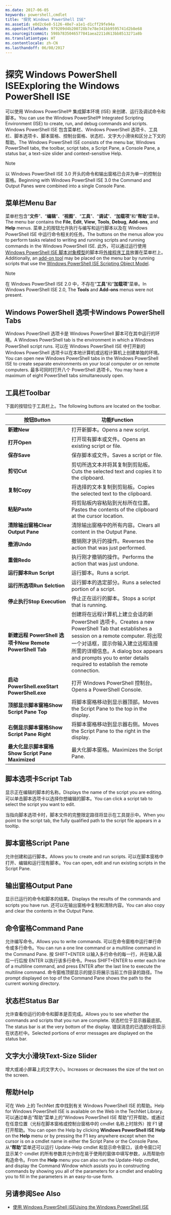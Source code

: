 ```yaml
---
ms.date: 2017-06-05
keywords: powershell,cmdlet
title: "探究 Windows PowerShell ISE"
ms.assetid: e0d2c6e8-5126-40e7-a1e1-d1cff29fe94a
ms.openlocfilehash: 979209d4b200728b7e78e341bb9595741d2b8e68
ms.sourcegitcommit: 598b7835046577841aea2211d613bb8513271a8b
ms.translationtype: HT
ms.contentlocale: zh-CN
ms.lasthandoff: 06/08/2017
---
```

# <a name="exploring-the-windows-powershell-ise"></a><span data-ttu-id="f0419-103">探究 Windows PowerShell ISE</span><span class="sxs-lookup"><span data-stu-id="f0419-103">Exploring the Windows PowerShell ISE</span></span>
<span data-ttu-id="f0419-104">可以使用 Windows PowerShell® 集成脚本环境 (ISE) 来创建、运行及调试命令和脚本。</span><span class="sxs-lookup"><span data-stu-id="f0419-104">You can use the Windows PowerShell® Integrated Scripting Environment (ISE) to create, run, and debug commands and scripts.</span></span> <span data-ttu-id="f0419-105">Windows PowerShell ISE 包含菜单栏、Windows PowerShell 选项卡、工具栏、脚本选项卡、脚本窗格、控制台窗格、状态栏、文字大小滑块和区分上下文的帮助。</span><span class="sxs-lookup"><span data-stu-id="f0419-105">The Windows PowerShell ISE consists of the menu bar, Windows PowerShell tabs, the toolbar, script tabs, a Script Pane, a Console Pane, a status bar, a text-size slider and context-sensitive Help.</span></span>

> [!NOTE]
> <span data-ttu-id="f0419-106">以 Windows PowerShell ISE 3.0 开头的命令和输出窗格已合并为单一的控制台窗格。</span><span class="sxs-lookup"><span data-stu-id="f0419-106">Beginning with Windows PowerShell ISE 3.0 the Command and Output Panes were combined into a single Console Pane.</span></span>

## <a name="menu-bar"></a><span data-ttu-id="f0419-107">菜单栏</span><span class="sxs-lookup"><span data-stu-id="f0419-107">Menu Bar</span></span>
<span data-ttu-id="f0419-108">菜单栏包含“**文件**”、“**编辑**”、“**视图**”、“**工具**”、“**调试**”、“**加载项**”和“**帮助**”菜单。</span><span class="sxs-lookup"><span data-stu-id="f0419-108">The menu bar contains the **File**, **Edit**, **View**, **Tools**, **Debug**, **Add-ons**, and **Help** menus.</span></span> <span data-ttu-id="f0419-109">菜单上的按钮允许执行与编写和运行脚本以及在 Windows PowerShell ISE 中运行命令相关的任务。</span><span class="sxs-lookup"><span data-stu-id="f0419-109">The buttons on the menus allow you to perform tasks related to writing and running scripts and running commands in the Windows PowerShell ISE.</span></span> <span data-ttu-id="f0419-110">此外，可以通过运行使用 [Windows PowerShell ISE 脚本对象模型](../../core-powershell/ise/The-Windows-PowerShell-ISE-Scripting-Object-Model.md)的脚本将[外接程序工具](../../core-powershell/ise/The-ISEAddOnTool-Object.md)放置在菜单栏上。</span><span class="sxs-lookup"><span data-stu-id="f0419-110">Additionally, an [add-on tool](../../core-powershell/ise/The-ISEAddOnTool-Object.md) may be placed on the menu bar by running scripts that use the [Windows PowerShell ISE Scripting Object Model](../../core-powershell/ise/The-Windows-PowerShell-ISE-Scripting-Object-Model.md).</span></span>

> [!NOTE]
> <span data-ttu-id="f0419-111">在 Windows PowerShell ISE 2.0 中，不存在“**工具**”和“**加载项**”菜单。</span><span class="sxs-lookup"><span data-stu-id="f0419-111">In Windows PowerShell ISE 2.0, The **Tools** and **Add-ons** menus were not present.</span></span>

## <a name="windows-powershell-tabs"></a><span data-ttu-id="f0419-112">Windows PowerShell 选项卡</span><span class="sxs-lookup"><span data-stu-id="f0419-112">Windows PowerShell Tabs</span></span>
<span data-ttu-id="f0419-113">Windows PowerShell 选项卡是 Windows PowerShell 脚本可在其中运行的环境。</span><span class="sxs-lookup"><span data-stu-id="f0419-113">A Windows PowerShell tab is the environment in which a Windows PowerShell script runs.</span></span> <span data-ttu-id="f0419-114">可以在 Windows PowerShell ISE 中打开新的 Windows PowerShell 选项卡以在本地计算机或远程计算机上创建单独的环境。</span><span class="sxs-lookup"><span data-stu-id="f0419-114">You can open new Windows PowerShell tabs in the Windows PowerShell ISE to create separate environments on your local computer or on remote computers.</span></span> <span data-ttu-id="f0419-115">最多可同时打开八个 PowerShell 选项卡。</span><span class="sxs-lookup"><span data-stu-id="f0419-115">You may have a maximum of eight PowerShell tabs simultaneously open.</span></span>

## <a name="toolbar"></a><span data-ttu-id="f0419-116">工具栏</span><span class="sxs-lookup"><span data-stu-id="f0419-116">Toolbar</span></span>
<span data-ttu-id="f0419-117">下面的按钮位于工具栏上。</span><span class="sxs-lookup"><span data-stu-id="f0419-117">The following buttons are located on the toolbar.</span></span>

|<span data-ttu-id="f0419-118">按钮</span><span class="sxs-lookup"><span data-stu-id="f0419-118">Button</span></span>|<span data-ttu-id="f0419-119">功能</span><span class="sxs-lookup"><span data-stu-id="f0419-119">Function</span></span>|
|----------|------------|
|<span data-ttu-id="f0419-120">**新建**</span><span class="sxs-lookup"><span data-stu-id="f0419-120">**New**</span></span>|<span data-ttu-id="f0419-121">打开新脚本。</span><span class="sxs-lookup"><span data-stu-id="f0419-121">Opens a new script.</span></span>|
|<span data-ttu-id="f0419-122">**打开**</span><span class="sxs-lookup"><span data-stu-id="f0419-122">**Open**</span></span>|<span data-ttu-id="f0419-123">打开现有脚本或文件。</span><span class="sxs-lookup"><span data-stu-id="f0419-123">Opens an existing script or file.</span></span>|
|<span data-ttu-id="f0419-124">**保存**</span><span class="sxs-lookup"><span data-stu-id="f0419-124">**Save**</span></span>|<span data-ttu-id="f0419-125">保存脚本或文件。</span><span class="sxs-lookup"><span data-stu-id="f0419-125">Saves a script or file.</span></span>|
|<span data-ttu-id="f0419-126">**剪切**</span><span class="sxs-lookup"><span data-stu-id="f0419-126">**Cut**</span></span>|<span data-ttu-id="f0419-127">剪切所选文本并将其复制到剪贴板。</span><span class="sxs-lookup"><span data-stu-id="f0419-127">Cuts the selected text and copies it to the clipboard.</span></span>|
|<span data-ttu-id="f0419-128">**复制**</span><span class="sxs-lookup"><span data-stu-id="f0419-128">**Copy**</span></span>|<span data-ttu-id="f0419-129">将选择的文本复制到剪贴板。</span><span class="sxs-lookup"><span data-stu-id="f0419-129">Copies the selected text to the clipboard.</span></span>|
|<span data-ttu-id="f0419-130">**粘贴**</span><span class="sxs-lookup"><span data-stu-id="f0419-130">**Paste**</span></span>|<span data-ttu-id="f0419-131">将剪贴板内容粘贴到光标所在位置。</span><span class="sxs-lookup"><span data-stu-id="f0419-131">Pastes the contents of the clipboard at the cursor location.</span></span>|
|<span data-ttu-id="f0419-132">**清除输出窗格**</span><span class="sxs-lookup"><span data-stu-id="f0419-132">**Clear Output Pane**</span></span>|<span data-ttu-id="f0419-133">清除输出窗格中的所有内容。</span><span class="sxs-lookup"><span data-stu-id="f0419-133">Clears all content in the Output Pane.</span></span>|
|<span data-ttu-id="f0419-134">**撤消**</span><span class="sxs-lookup"><span data-stu-id="f0419-134">**Undo**</span></span>|<span data-ttu-id="f0419-135">撤销刚才执行的操作。</span><span class="sxs-lookup"><span data-stu-id="f0419-135">Reverses the action that was just performed.</span></span>|
|<span data-ttu-id="f0419-136">**重做**</span><span class="sxs-lookup"><span data-stu-id="f0419-136">**Redo**</span></span>|<span data-ttu-id="f0419-137">执行刚才撤销的操作。</span><span class="sxs-lookup"><span data-stu-id="f0419-137">Performs the action that was just undone.</span></span>|
|<span data-ttu-id="f0419-138">**运行脚本**</span><span class="sxs-lookup"><span data-stu-id="f0419-138">**Run Script**</span></span>|<span data-ttu-id="f0419-139">运行脚本。</span><span class="sxs-lookup"><span data-stu-id="f0419-139">Runs a script.</span></span>|
|<span data-ttu-id="f0419-140">**运行所选项**</span><span class="sxs-lookup"><span data-stu-id="f0419-140">**Run Selction**</span></span>|<span data-ttu-id="f0419-141">运行脚本的选定部分。</span><span class="sxs-lookup"><span data-stu-id="f0419-141">Runs a selected portion of a script.</span></span>|
|<span data-ttu-id="f0419-142">**停止执行**</span><span class="sxs-lookup"><span data-stu-id="f0419-142">**Stop Execution**</span></span>|<span data-ttu-id="f0419-143">停止正在运行的脚本。</span><span class="sxs-lookup"><span data-stu-id="f0419-143">Stops a script that is running.</span></span>|
|<span data-ttu-id="f0419-144">**新建远程 PowerShell 选项卡**</span><span class="sxs-lookup"><span data-stu-id="f0419-144">**New Remote PowerShell Tab**</span></span>|<span data-ttu-id="f0419-145">创建将在远程计算机上建立会话的新 PowerShell 选项卡。</span><span class="sxs-lookup"><span data-stu-id="f0419-145">Creates a new PowerShell Tab that establishes a session on a remote computer.</span></span> <span data-ttu-id="f0419-146">将出现一个对话框，提示你输入建立远程连接所需的详细信息。</span><span class="sxs-lookup"><span data-stu-id="f0419-146">A dialog box appears and prompts you to enter details required to establish the remote connection.</span></span>|
|<span data-ttu-id="f0419-147">**启动 PowerShell.exe**</span><span class="sxs-lookup"><span data-stu-id="f0419-147">**Start PowerShell.exe**</span></span>|<span data-ttu-id="f0419-148">打开 Windows PowerShell 控制台。</span><span class="sxs-lookup"><span data-stu-id="f0419-148">Opens a PowerShell Console.</span></span>|
|<span data-ttu-id="f0419-149">**顶部显示脚本窗格**</span><span class="sxs-lookup"><span data-stu-id="f0419-149">**Show Script Pane Top**</span></span>|<span data-ttu-id="f0419-150">将脚本窗格移动到显示器顶部。</span><span class="sxs-lookup"><span data-stu-id="f0419-150">Moves the Script Pane to the top in the display.</span></span>|
|<span data-ttu-id="f0419-151">**右侧显示脚本窗格**</span><span class="sxs-lookup"><span data-stu-id="f0419-151">**Show Script Pane Right**</span></span>|<span data-ttu-id="f0419-152">将脚本窗格移动到显示器右侧。</span><span class="sxs-lookup"><span data-stu-id="f0419-152">Moves the Script Pane to the right in the display.</span></span>|
|<span data-ttu-id="f0419-153">**最大化显示脚本窗格**</span><span class="sxs-lookup"><span data-stu-id="f0419-153">**Show Script Pane Maximized**</span></span>|<span data-ttu-id="f0419-154">最大化脚本窗格。</span><span class="sxs-lookup"><span data-stu-id="f0419-154">Maximizes the Script Pane.</span></span>|

## <a name="script-tab"></a><span data-ttu-id="f0419-155">脚本选项卡</span><span class="sxs-lookup"><span data-stu-id="f0419-155">Script Tab</span></span>
<span data-ttu-id="f0419-156">显示正在编辑的脚本的名称。</span><span class="sxs-lookup"><span data-stu-id="f0419-156">Displays the name of the script you are editing.</span></span> <span data-ttu-id="f0419-157">可以单击脚本选项卡以选择你想编辑的脚本。</span><span class="sxs-lookup"><span data-stu-id="f0419-157">You can click a script tab to select the script you want to edit.</span></span>

<span data-ttu-id="f0419-158">当指向脚本选项卡时，脚本文件的完整限定路径将显示在工具提示中。</span><span class="sxs-lookup"><span data-stu-id="f0419-158">When you point to the script tab, the fully qualified path to the script file appears in a tooltip.</span></span>

## <a name="script-pane"></a><span data-ttu-id="f0419-159">脚本窗格</span><span class="sxs-lookup"><span data-stu-id="f0419-159">Script Pane</span></span>
<span data-ttu-id="f0419-160">允许创建和运行脚本。</span><span class="sxs-lookup"><span data-stu-id="f0419-160">Allows you to create and run scripts.</span></span> <span data-ttu-id="f0419-161">可以在脚本窗格中打开、编辑和运行现有脚本。</span><span class="sxs-lookup"><span data-stu-id="f0419-161">You can open, edit and run existing scripts in the Script Pane.</span></span>

## <a name="output-pane"></a><span data-ttu-id="f0419-162">输出窗格</span><span class="sxs-lookup"><span data-stu-id="f0419-162">Output Pane</span></span>
<span data-ttu-id="f0419-163">显示已运行的命令和脚本的结果。</span><span class="sxs-lookup"><span data-stu-id="f0419-163">Displays the results of the commands and scripts you have run.</span></span> <span data-ttu-id="f0419-164">还可以在输出窗格中复制和清除内容。</span><span class="sxs-lookup"><span data-stu-id="f0419-164">You can also copy and clear the contents in the Output Pane.</span></span>

## <a name="command-pane"></a><span data-ttu-id="f0419-165">命令窗格</span><span class="sxs-lookup"><span data-stu-id="f0419-165">Command Pane</span></span>
<span data-ttu-id="f0419-166">允许编写命令。</span><span class="sxs-lookup"><span data-stu-id="f0419-166">Allows you to write commands.</span></span> <span data-ttu-id="f0419-167">可以在命令窗格中运行单行命令或多行命令。</span><span class="sxs-lookup"><span data-stu-id="f0419-167">You can run a one line command or a multiline command in the Command Pane.</span></span> <span data-ttu-id="f0419-168">按 SHIFT+ENTER 以输入多行命令的每一行，并在输入最后一行后按 ENTER 以执行该多行命令。</span><span class="sxs-lookup"><span data-stu-id="f0419-168">Press SHIFT+ENTER to enter each line of a multiline command, and press ENTER after the last line to execute the multiline command.</span></span> <span data-ttu-id="f0419-169">命令窗格顶部显示的提示将展示当前工作目录的路径。</span><span class="sxs-lookup"><span data-stu-id="f0419-169">The prompt displayed on top of the Command Pane shows the path to the current working directory.</span></span>

## <a name="status-bar"></a><span data-ttu-id="f0419-170">状态栏</span><span class="sxs-lookup"><span data-stu-id="f0419-170">Status Bar</span></span>
<span data-ttu-id="f0419-171">允许查看你运行的命令和脚本是否完成。</span><span class="sxs-lookup"><span data-stu-id="f0419-171">Allows you to see whether the commands and scripts that you run are complete.</span></span> <span data-ttu-id="f0419-172">状态栏位于显示器最底部。</span><span class="sxs-lookup"><span data-stu-id="f0419-172">The status bar is at the very bottom of the display.</span></span> <span data-ttu-id="f0419-173">错误消息的已选部分将显示在状态栏中。</span><span class="sxs-lookup"><span data-stu-id="f0419-173">Selected portions of error messages are displayed on the status bar.</span></span>

## <a name="text-size-slider"></a><span data-ttu-id="f0419-174">文字大小滑块</span><span class="sxs-lookup"><span data-stu-id="f0419-174">Text-Size Slider</span></span>
<span data-ttu-id="f0419-175">增大或减小屏幕上的文字大小。</span><span class="sxs-lookup"><span data-stu-id="f0419-175">Increases or decreases the size of the text on the screen.</span></span>

## <a name="help"></a><span data-ttu-id="f0419-176">帮助</span><span class="sxs-lookup"><span data-stu-id="f0419-176">Help</span></span>
<span data-ttu-id="f0419-177">可在 Web 上的 TechNet 库中找到有关 Windows PowerShell ISE 的帮助。</span><span class="sxs-lookup"><span data-stu-id="f0419-177">Help for Windows PowerShell ISE is available on the Web in the TechNet Library.</span></span> <span data-ttu-id="f0419-178">可以通过单击“帮助”菜单上的“Windows PowerShell ISE 帮助”打开帮助，或通过在任意位置（光标在脚本窗格或控制台窗格中的 cmdlet 名称上时除外）按 F1 键打开帮助。</span><span class="sxs-lookup"><span data-stu-id="f0419-178">You can open the Help by clicking **Windows PowerShell ISE Help** on the **Help** menu or by pressing the F1 key anywhere except when the cursor is on a cmdlet name in either the Script Pane or the Console Pane.</span></span> <span data-ttu-id="f0419-179">从“**帮助**”菜单还可以运行 Update-Help cmdlet 和显示命令窗口，该命令窗口可显示某个 cmdlet 的所有参数并允许你在易于使用的窗体中填写参数，从而帮助你构造命令。</span><span class="sxs-lookup"><span data-stu-id="f0419-179">From the **Help** menu you can also run the Update-Help cmdlet, and display the Command Window which assists you in constructing commands by showing you all of the parameters for a cmdlet and enabling you to fill in the parameters in an easy-to-use form.</span></span>

## <a name="see-also"></a><span data-ttu-id="f0419-180">另请参阅</span><span class="sxs-lookup"><span data-stu-id="f0419-180">See Also</span></span>
- [<span data-ttu-id="f0419-181">使用 Windows PowerShell ISE</span><span class="sxs-lookup"><span data-stu-id="f0419-181">Using the Windows PowerShell ISE</span></span>](../../core-powershell/ise/Using-the-Windows-PowerShell-ISE.md)

